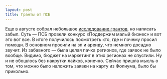 ```yaml
---
layout: post
title: Гранты от ПСБ
---
```


Еще в августе собрал небольшое [исследование грантов](https://github.com/Drewleks/researches/blob/master/psbank_grant/analysis.png), но написать забыл. Суть — ПСБ провели конкурс «Поддержим малый бизнес» и вот это вот все. В итоге получилось посмотреть кто, где и почему просил помощи. В основном просили на зп и аренду, что немного досадно звучит. Из забавного — была целая пачка регионов, где заявок не было вообще. Видимо, бюджет на маркетинг в этих регионах не спустили. Ну и не обошлось без накрутки лайков, конечно. Сейчас пришла мысль о том, что можно было наложить заявки на карту из Фолиума, было бы прикольно.
